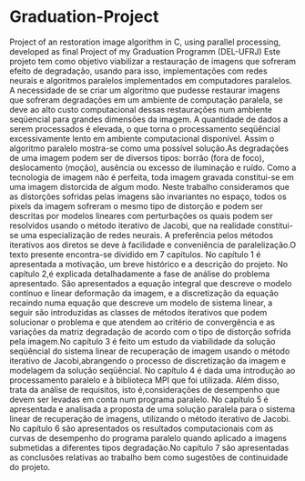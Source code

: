 # Graduation-Project
Project of an restoration image algorithm in C, using parallel processing, developed as final Project of my Graduation Programm (DEL-UFRJ)
Este projeto tem como objetivo viabilizar a restauração de imagens que sofreram efeito de degradação, usando para isso, implementações com redes neurais e algoritmos paralelos implementados em computadores paralelos. A necessidade de se criar um algoritmo que pudesse restaurar imagens que sofreram degradações em um ambiente de computação paralela, se deve ao alto custo computacional dessas restaurações num ambiente seqüencial para grandes dimensões da imagem. A quantidade de dados a serem processados é elevada, o que torna o processamento seqüêncial excessivamente lento em ambiente computacional disponível. Assim o algoritmo paralelo mostra-se como uma possível solução.As degradações de uma imagem podem ser de diversos tipos: borrão (fora de foco), deslocamento (moção), ausência ou excesso de iluminação e ruído. Como a tecnologia de imagem não é perfeita, toda imagem gravada constitui-se em uma imagem distorcida de algum modo. Neste trabalho consideramos que as distorções sofridas pelas imagens são invariantes no espaço, todos os pixels da imagem sofreram o mesmo tipo de distorção e podem ser descritas por modelos lineares com perturbações os quais podem ser resolvidos usando o método iterativo de Jacobi, que na realidade constitui-se uma especialização de redes neurais. A preferência pelos métodos iterativos aos diretos se deve à facilidade e conveniência de paralelização.O texto presente encontra-se dividido em 7 capítulos. No capítulo 1 é apresentada a motivação, um breve histórico e a descrição do projeto. No capítulo 2,é explicada detalhadamente a fase de análise do problema apresentado. São apresentados a equação integral que descreve o modelo contínuo e linear deformação da imagem, e a discretização da equação recaindo numa equação que descreve um modelo de sistema linear, a seguir são introduzidas as classes de métodos iterativos que podem solucionar o problema e que atendem ao critério de convergência e as variações da matriz degradação de acordo com o tipo de distorção sofrida pela imagem.No capítulo 3 é feito um estudo da viabilidade da solução seqüêncial do sistema linear de recuperação de imagem usando o método iterativo de Jacobi,abrangendo o processo de discretização da imagem e modelagem da solução seqüêncial. No capítulo 4 é dada uma introdução ao processamento paralelo e à biblioteca MPI que foi utilizada. Além disso, trata da análise de requisitos, isto é,considerações de desempenho que devem ser levadas em conta num programa paralelo. No capítulo 5 é apresentada e analisada a proposta de uma solução paralela para o sistema linear de recuperação de imagens, utilizando o método iterativo de Jacobi. No capítulo 6 são apresentados os resultados computacionais com as curvas de desempenho do programa paralelo quando aplicado a imagens submetidas a diferentes tipos degradação.No capítulo 7 são apresentadas as conclusões relativas ao trabalho bem como sugestões de continuidade do projeto.
